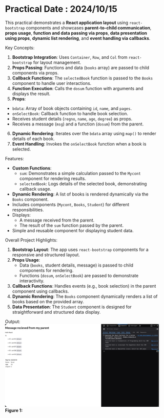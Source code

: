 # Practical Date : 2024/10/15

This practical demonstrates a **React application layout** using `react-bootstrap` components and showcases **parent-to-child communication**, **props usage**, **function and data passing via props**, **data presentation using props**, **dynamic list rendering**, and **event handling via callbacks**.

Key Concepts:
1. **Bootstrap Integration**: Uses `Container`, `Row`, and `Col` from `react-bootstrap` for layout management.
2. **Props Passing**: Functions and data (`books` array) are passed to child components via props.
3. **Callback Functions**: The `selectedBook` function is passed to the `Books` component to handle user interactions.
4. **Function Execution**: Calls the `dosum` function with arguments and displays the result.
5. **Props**:
  - `bdata`: Array of book objects containing `id`, `name`, and `pages`.
  - `onSelectBook`: Callback function to handle book selection.
  - Receives student details (`regno`, `name`, `age`, `degree`) as props.
  - Receives a message (`msg`) and a function (`dosum`) from the parent.
6. **Dynamic Rendering**: Iterates over the `bdata` array using `map()` to render details of each book.
7. **Event Handling**: Invokes the `onSelectBook` function when a book is selected.

Features:
- **Custom Functions**:
  - `sum`: Demonstrates a simple calculation passed to the `Mycont` component for rendering results.
  - `selectedBook`: Logs details of the selected book, demonstrating callback usage.
- **Dynamic Rendering**: A list of books is rendered dynamically via the `Books` component.
- Includes components (`Mycont`, `Books`, `Student`) for different responsibilities.
- Displays:
  - A message received from the parent.
  - The result of the `sum` function passed by the parent.
- Simple and reusable component for displaying student data.

Overall Project Highlights:

1. **Bootstrap Layout**: The app uses `react-bootstrap` components for a responsive and structured layout.
2. **Props Usage**:
   - Data (`books`, student details, message) is passed to child components for rendering.
   - Functions (`dosum`, `onSelectBook`) are passed to demonstrate interactivity.
3. **Callback Functions**: Handles events (e.g., book selection) in the parent component using callbacks.
4. **Dynamic Rendering**: The `Books` component dynamically renders a list of books based on the provided array.
5. **Data Presentation**: The `Student` component is designed for straightforward and structured data display.

Output:
![Output_Oct_15](../../../ScreenShots/Oct_15.png)
**Figure 1:**